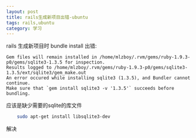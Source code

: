 ```yaml
---
layout: post
title: rails生成新项目出错-ubuntu 
tags: rails,ubuntu
category: 学习
---
```


rails 生成新项目时 bundle install 出错:

	Gem files will remain installed in /home/mlzboy/.rvm/gems/ruby-1.9.3-p0/gems/sqlite3-1.3.5 for inspection.
	Results logged to /home/mlzboy/.rvm/gems/ruby-1.9.3-p0/gems/sqlite3-1.3.5/ext/sqlite3/gem_make.out
	An error occured while installing sqlite3 (1.3.5), and Bundler cannot continue.
	Make sure that `gem install sqlite3 -v '1.3.5'` succeeds before bundling.

应该是缺少需要的sqlite的库文件

```sh
	sudo apt-get install libsqlite3-dev
```
解决
